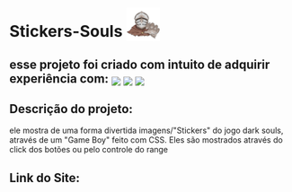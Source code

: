 <h1>Stickers-Souls <img src="imgs_Stickers\iconeHead.webp"style="height:60px; position:relative; top:8px;"></h1>
<h2>esse projeto foi criado com intuito de adquirir experiência com:
<img style="position:relative; top:5px;" src="https://img.shields.io/badge/JavaScript-323330?style=for-the-badge&logo=javascript&logoColor=F7DF1E"> <img style="position:relative; top:5px;" src="https://img.shields.io/badge/HTML5-E34F26?style=for-the-badge&logo=html5&logoColor=white"> <img style="position:relative; top:5px;" src="https://img.shields.io/badge/CSS3-1572B6?style=for-the-badge&logo=css3&logoColor=white"></h2>

<h2>Descrição do projeto:</h2>
<p>ele mostra de uma forma divertida imagens/"Stickers" do jogo dark souls, através de um "Game Boy" feito com CSS. Eles são mostrados através do click dos botões ou pelo controle do range</P>
<h2>Link do Site:<h2>
<link></link>
